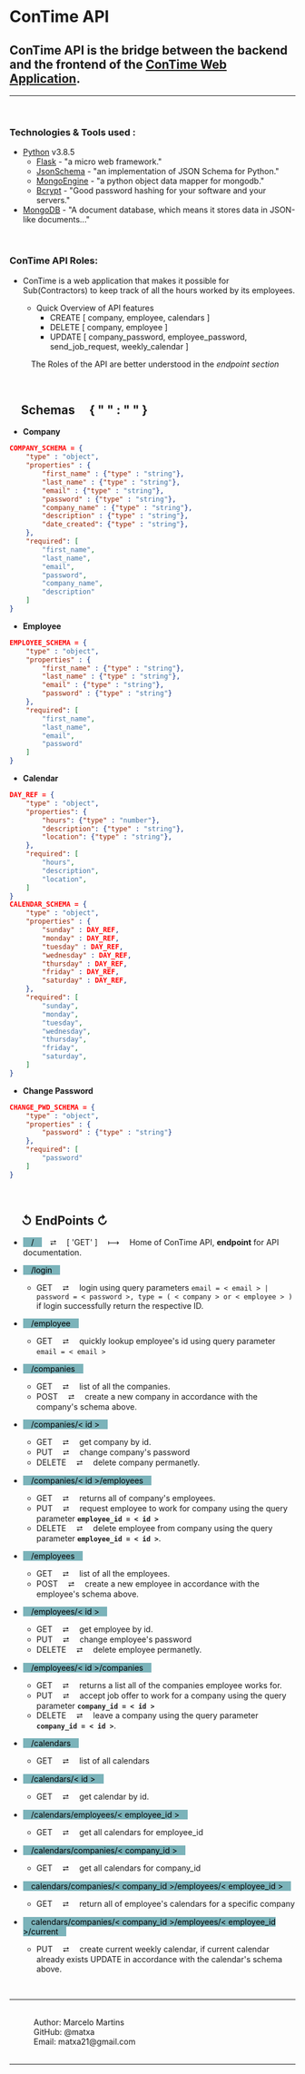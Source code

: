 # ConTime API
## ConTime API is the bridge between the backend and the frontend of the [ConTime Web Application](https://github.com/matxa/ConTime).
<hr>

&#10240;

### Technologies & Tools used :
- [Python](https://www.python.org/) v3.8.5
    - [Flask](https://flask.palletsprojects.com/en/1.1.x/) - "a micro web framework."
    - [JsonSchema](https://python-jsonschema.readthedocs.io/en/stable/) - "an implementation of JSON Schema for Python."
    - [MongoEngine](http://docs.mongoengine.org/) - "a python object data mapper for mongodb."
    - [Bcrypt](https://pypi.org/project/bcrypt/) - "Good password hashing for your software and your servers."
- [MongoDB](https://www.mongodb.com/1) - "A document database, which means it stores data in JSON-like documents..."

&#10240;

### ConTime API Roles:

- ConTime is a web application that makes it possible for Sub(Contractors) to keep track of all the hours worked by its employees.

    - Quick Overview of API features
        - CREATE [ company, employee, calendars ]
        - DELETE [ company, employee ]
        - UPDATE [ company_password, employee_password, send_job_request, weekly_calendar ]

    &#10240; The Roles of the API are better understood in the <i>endpoint section</i>


&#10240;

## &#10240; Schemas &#10240; &#123; &#34; &#34; &#58; &#34; &#34; &#125;

- __Company__
```json
COMPANY_SCHEMA = {
    "type" : "object",
    "properties" : {
        "first_name" : {"type" : "string"},
        "last_name" : {"type" : "string"},
        "email" : {"type" : "string"},
        "password" : {"type" : "string"},
        "company_name" : {"type" : "string"},
        "description" : {"type" : "string"},
        "date_created": {"type" : "string"},
    },
    "required": [
        "first_name",
        "last_name",
        "email",
        "password",
        "company_name",
        "description"
    ]
}
```
- __Employee__
```json
EMPLOYEE_SCHEMA = {
    "type" : "object",
    "properties" : {
        "first_name" : {"type" : "string"},
        "last_name" : {"type" : "string"},
        "email" : {"type" : "string"},
        "password" : {"type" : "string"}
    },
    "required": [
        "first_name",
        "last_name",
        "email",
        "password"
    ]
}
```
- __Calendar__
```json
DAY_REF = {
    "type" : "object",
    "properties": {
        "hours": {"type" : "number"},
        "description": {"type" : "string"},
        "location": {"type" : "string"},
    },
    "required": [
        "hours",
        "description",
        "location",
    ]
}
CALENDAR_SCHEMA = {
    "type" : "object",
    "properties" : {
        "sunday" : DAY_REF,
        "monday" : DAY_REF,
        "tuesday" : DAY_REF,
        "wednesday" : DAY_REF,
        "thursday" : DAY_REF,
        "friday" : DAY_REF,
        "saturday" : DAY_REF,
    },
    "required": [
        "sunday",
        "monday",
        "tuesday",
        "wednesday",
        "thursday",
        "friday",
        "saturday",
    ]
}
```

- __Change Password__
```json
CHANGE_PWD_SCHEMA = {
    "type" : "object",
    "properties" : {
        "password" : {"type" : "string"}
    },
    "required": [
        "password"
    ]
}
```
&#10240;

## &#10240; &#8634; EndPoints &#8635;

- <mark style="background-color: #7bb3ba">&#10240; / &#10240;</mark>&#10240; &#11138; &#10240; [ 'GET' ] &#10240; &#10236; &#10240; Home of ConTime API, <b>endpoint</b> for API documentation.

- <mark style="background-color: #7bb3ba">&#10240; /login &#10240;</mark>
    - GET &#10240; &#11138; &#10240; login using query parameters `email = < email > | password = < password >, type = ( < company > or < employee > )` if login successfully return the respective ID.

- <mark style="background-color: #7bb3ba">&#10240; /employee &#10240;</mark>
    - GET &#10240; &#11138; &#10240; quickly lookup employee's id using query parameter `email = < email >`

- <mark style="background-color: #7bb3ba">&#10240; /companies &#10240;</mark>
    - GET &#10240; &#11138; &#10240; list of all the companies.
    - POST &#10240; &#11138; &#10240; create a new company in accordance with the company's schema above.

- <mark style="background-color: #7bb3ba">&#10240; /companies/< id > &#10240;</mark>
    - GET &#10240; &#11138; &#10240; get company by id.
    - PUT &#10240; &#11138; &#10240; change company's password
    - DELETE &#10240; &#11138; &#10240; delete company permanetly.

- <mark style="background-color: #7bb3ba">&#10240; /companies/< id >/employees &#10240;</mark>
    - GET &#10240; &#11138; &#10240; returns all of company's employees.
    - PUT &#10240; &#11138; &#10240; request employee to work for company using the query parameter <b>`employee_id = < id >`</b>
    - DELETE &#10240; &#11138; &#10240; delete employee from company using the query parameter <b>`employee_id = < id >`</b>.

- <mark style="background-color: #7bb3ba">&#10240; /employees &#10240;</mark>
    - GET &#10240; &#11138; &#10240; list of all the employees.
    - POST &#10240; &#11138; &#10240; create a new employee in accordance with the employee's schema above.

- <mark style="background-color: #7bb3ba">&#10240; /employees/< id > &#10240;</mark>
    - GET &#10240; &#11138; &#10240; get employee by id.
    - PUT &#10240; &#11138; &#10240; change employee's password
    - DELETE &#10240; &#11138; &#10240; delete employee permanetly.

- <mark style="background-color: #7bb3ba">&#10240; /employees/< id >/companies &#10240;</mark>
    - GET &#10240; &#11138; &#10240; returns a list all of the companies employee works for.
    - PUT &#10240; &#11138; &#10240; accept job offer to work for a company using the query parameter <b>`company_id = < id >`</b>
    - DELETE &#10240; &#11138; &#10240; leave a company using the query parameter <b>`company_id = < id >`</b>.

- <mark style="background-color: #7bb3ba">&#10240; /calendars &#10240;</mark>
    - GET &#10240; &#11138; &#10240; list of all calendars

- <mark style="background-color: #7bb3ba">&#10240; /calendars/< id > &#10240;</mark>
    - GET &#10240; &#11138; &#10240; get calendar by id.

- <mark style="background-color: #7bb3ba">&#10240; /calendars/employees/< employee_id > &#10240;</mark>
    - GET &#10240; &#11138; &#10240; get all calendars for employee_id

- <mark style="background-color: #7bb3ba">&#10240; /calendars/companies/< company_id > &#10240;</mark>
    - GET &#10240; &#11138; &#10240; get all calendars for company_id

- <mark style="background-color: #7bb3ba">&#10240; calendars/companies/< company_id >/employees/< employee_id > &#10240;</mark>
    - GET &#10240; &#11138; &#10240; return all of employee's calendars for a specific company

- <mark style="background-color: #7bb3ba">&#10240; calendars/companies/< company_id >/employees/< employee_id >/current &#10240;</mark>
    - PUT &#10240; &#11138; &#10240; create current weekly calendar, if current calendar already exists UPDATE in accordance with the calendar's schema above.

&#10240;<br>
<hr>
&#10240;<br>
&#10240; &#10240; &#10240; Author: Marcelo Martins<br>
&#10240; &#10240; &#10240; GitHub: @matxa<br>
&#10240; &#10240; &#10240; Email: matxa21@gmail.com<br>
&#10240;
<hr>
